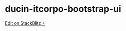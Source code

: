 # ducin-itcorpo-bootstrap-ui

[Edit on StackBlitz ⚡️](https://stackblitz.com/edit/ducin-itcorpo-bootstrap-ui)
